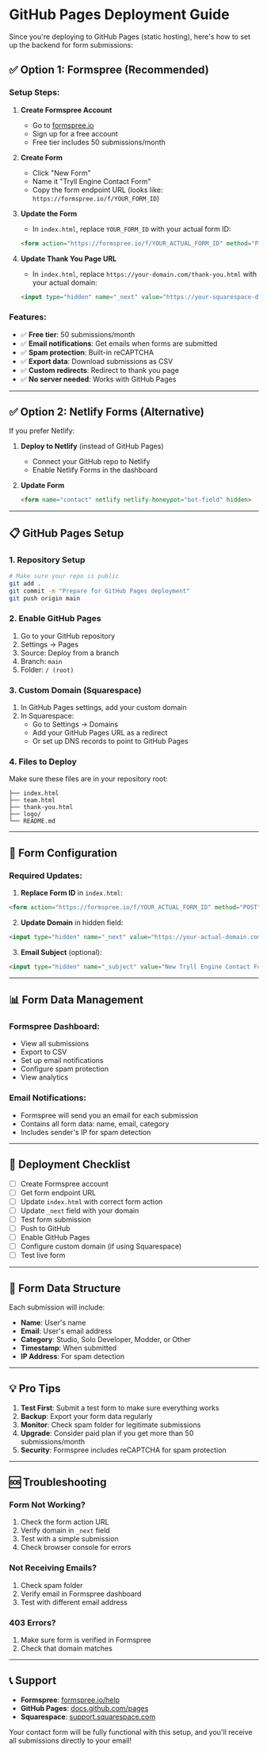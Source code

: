 # GitHub Pages Deployment Guide

Since you're deploying to GitHub Pages (static hosting), here's how to set up the backend for form submissions:

## ✅ **Option 1: Formspree (Recommended)**

### Setup Steps:

1. **Create Formspree Account**
   - Go to [formspree.io](https://formspree.io)
   - Sign up for a free account
   - Free tier includes 50 submissions/month

2. **Create Form**
   - Click "New Form"
   - Name it "Tryll Engine Contact Form"
   - Copy the form endpoint URL (looks like: `https://formspree.io/f/YOUR_FORM_ID`)

3. **Update the Form**
   - In `index.html`, replace `YOUR_FORM_ID` with your actual form ID:
   ```html
   <form action="https://formspree.io/f/YOUR_ACTUAL_FORM_ID" method="POST">
   ```

4. **Update Thank You Page URL**
   - In `index.html`, replace `https://your-domain.com/thank-you.html` with your actual domain:
   ```html
   <input type="hidden" name="_next" value="https://your-squarespace-domain.com/thank-you.html">
   ```

### Features:
- ✅ **Free tier**: 50 submissions/month
- ✅ **Email notifications**: Get emails when forms are submitted
- ✅ **Spam protection**: Built-in reCAPTCHA
- ✅ **Export data**: Download submissions as CSV
- ✅ **Custom redirects**: Redirect to thank you page
- ✅ **No server needed**: Works with GitHub Pages

---

## ✅ **Option 2: Netlify Forms (Alternative)**

If you prefer Netlify:

1. **Deploy to Netlify** (instead of GitHub Pages)
   - Connect your GitHub repo to Netlify
   - Enable Netlify Forms in the dashboard

2. **Update Form**
   ```html
   <form name="contact" netlify netlify-honeypot="bot-field" hidden>
   ```

---

## 📋 **GitHub Pages Setup**

### 1. Repository Setup
```bash
# Make sure your repo is public
git add .
git commit -m "Prepare for GitHub Pages deployment"
git push origin main
```

### 2. Enable GitHub Pages
1. Go to your GitHub repository
2. Settings → Pages
3. Source: Deploy from a branch
4. Branch: `main`
5. Folder: `/ (root)`

### 3. Custom Domain (Squarespace)
1. In GitHub Pages settings, add your custom domain
2. In Squarespace:
   - Go to Settings → Domains
   - Add your GitHub Pages URL as a redirect
   - Or set up DNS records to point to GitHub Pages

### 4. Files to Deploy
Make sure these files are in your repository root:
```
├── index.html
├── team.html
├── thank-you.html
├── logo/
└── README.md
```

---

## 🔧 **Form Configuration**

### Required Updates:

1. **Replace Form ID** in `index.html`:
```html
<form action="https://formspree.io/f/YOUR_ACTUAL_FORM_ID" method="POST">
```

2. **Update Domain** in hidden field:
```html
<input type="hidden" name="_next" value="https://your-actual-domain.com/thank-you.html">
```

3. **Email Subject** (optional):
```html
<input type="hidden" name="_subject" value="New Tryll Engine Contact Form Submission">
```

---

## 📊 **Form Data Management**

### Formspree Dashboard:
- View all submissions
- Export to CSV
- Set up email notifications
- Configure spam protection
- View analytics

### Email Notifications:
- Formspree will send you an email for each submission
- Contains all form data: name, email, category
- Includes sender's IP for spam detection

---

## 🚀 **Deployment Checklist**

- [ ] Create Formspree account
- [ ] Get form endpoint URL
- [ ] Update `index.html` with correct form action
- [ ] Update `_next` field with your domain
- [ ] Test form submission
- [ ] Push to GitHub
- [ ] Enable GitHub Pages
- [ ] Configure custom domain (if using Squarespace)
- [ ] Test live form

---

## 📝 **Form Data Structure**

Each submission will include:
- **Name**: User's name
- **Email**: User's email address
- **Category**: Studio, Solo Developer, Modder, or Other
- **Timestamp**: When submitted
- **IP Address**: For spam detection

---

## 💡 **Pro Tips**

1. **Test First**: Submit a test form to make sure everything works
2. **Backup**: Export your form data regularly
3. **Monitor**: Check spam folder for legitimate submissions
4. **Upgrade**: Consider paid plan if you get more than 50 submissions/month
5. **Security**: Formspree includes reCAPTCHA for spam protection

---

## 🆘 **Troubleshooting**

### Form Not Working?
1. Check the form action URL
2. Verify domain in `_next` field
3. Test with a simple submission
4. Check browser console for errors

### Not Receiving Emails?
1. Check spam folder
2. Verify email in Formspree dashboard
3. Test with different email address

### 403 Errors?
1. Make sure form is verified in Formspree
2. Check that domain matches

---

## 📞 **Support**

- **Formspree**: [formspree.io/help](https://formspree.io/help)
- **GitHub Pages**: [docs.github.com/pages](https://docs.github.com/pages)
- **Squarespace**: [support.squarespace.com](https://support.squarespace.com)

Your contact form will be fully functional with this setup, and you'll receive all submissions directly to your email!